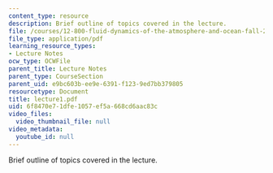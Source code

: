 ```yaml
---
content_type: resource
description: Brief outline of topics covered in the lecture.
file: /courses/12-800-fluid-dynamics-of-the-atmosphere-and-ocean-fall-2004/6f8470e71dfe1057ef5a668cd6aac83c_lecture1.pdf
file_type: application/pdf
learning_resource_types:
- Lecture Notes
ocw_type: OCWFile
parent_title: Lecture Notes
parent_type: CourseSection
parent_uid: e9bc603b-ee9e-6391-f123-9ed7bb379805
resourcetype: Document
title: lecture1.pdf
uid: 6f8470e7-1dfe-1057-ef5a-668cd6aac83c
video_files:
  video_thumbnail_file: null
video_metadata:
  youtube_id: null
---
```

Brief outline of topics covered in the lecture.